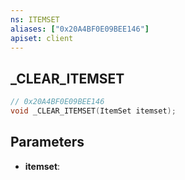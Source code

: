 ```yaml
---
ns: ITEMSET
aliases: ["0x20A4BF0E09BEE146"]
apiset: client
---
```

## _CLEAR_ITEMSET

```c
// 0x20A4BF0E09BEE146
void _CLEAR_ITEMSET(ItemSet itemset);
```


## Parameters
* **itemset**: